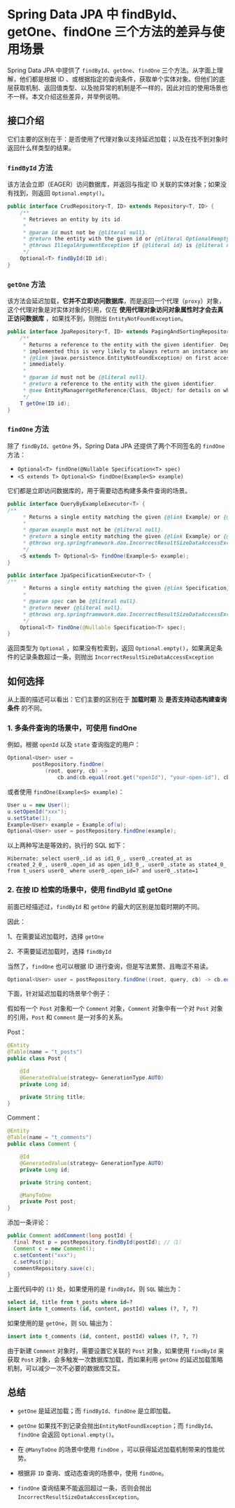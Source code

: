 # Spring Data JPA 中 findById、getOne、findOne 三个方法的差异与使用场景

Spring Data JPA 中提供了 `findById`、`getOne`、`findOne` 三个方法。从字面上理解，他们都是根据 ID 、或根据指定的查询条件，获取单个实体对象。但他们的底层获取机制、返回值类型、以及抛异常的机制是不一样的，因此对应的使用场景也不一样。本文介绍这些差异，并举例说明。

## 接口介绍

它们主要的区别在于：是否使用了代理对象以支持延迟加载；以及在找不到对象时返回什么样类型的结果。

### `findById` 方法

该方法会立即（EAGER）访问数据库，并返回与指定 ID 关联的实体对象；如果没有找到，则返回 `Optional.empty()`。

```java
public interface CrudRepository<T, ID> extends Repository<T, ID> {	
	/**
	 * Retrieves an entity by its id.
	 *
	 * @param id must not be {@literal null}.
	 * @return the entity with the given id or {@literal Optional#empty()} if none found.
	 * @throws IllegalArgumentException if {@literal id} is {@literal null}.
	 */
	Optional<T> findById(ID id);
}
```

### `getOne` 方法

该方法会延迟加载，**它并不立即访问数据库**，而是返回一个代理（`proxy`）对象，这个代理对象是对实体对象的引用，仅在 **使用代理对象访问对象属性时才会去真正访问数据库** ，如果找不到，则抛出 `EntityNotFoundException`。

```java
public interface JpaRepository<T, ID> extends PagingAndSortingRepository<T, ID>, QueryByExampleExecutor<T> {
	/**
	 * Returns a reference to the entity with the given identifier. Depending on how the JPA persistence provider is
	 * implemented this is very likely to always return an instance and throw an
	 * {@link javax.persistence.EntityNotFoundException} on first access. Some of them will reject invalid identifiers
	 * immediately.
	 *
	 * @param id must not be {@literal null}.
	 * @return a reference to the entity with the given identifier.
	 * @see EntityManager#getReference(Class, Object) for details on when an exception is thrown.
	 */
	T getOne(ID id);
}
```

### `findOne` 方法

除了 `findById`、`getOne` 外，Spring Data JPA 还提供了两个不同签名的 `findOne` 方法：

- `Optional<T> findOne(@Nullable Specification<T> spec)`
- `<S extends T> Optional<S> findOne(Example<S> example)`

它们都是立即访问数据库的，用于需要动态构建多条件查询的场景。

```java
public interface QueryByExampleExecutor<T> {
/**
	 * Returns a single entity matching the given {@link Example} or {@literal null} if none was found.
	 *
	 * @param example must not be {@literal null}.
	 * @return a single entity matching the given {@link Example} or {@link Optional#empty()} if none was found.
	 * @throws org.springframework.dao.IncorrectResultSizeDataAccessException if the Example yields more than one result.
	 */
	<S extends T> Optional<S> findOne(Example<S> example);
}
```

```java
public interface JpaSpecificationExecutor<T> {
/**
	 * Returns a single entity matching the given {@link Specification} or {@link Optional#empty()} if none found.
	 *
	 * @param spec can be {@literal null}.
	 * @return never {@literal null}.
	 * @throws org.springframework.dao.IncorrectResultSizeDataAccessException if more than one entity found.
	 */
	Optional<T> findOne(@Nullable Specification<T> spec);
}
```

返回类型为 `Optional` ，如果没有检索到，返回 `Optional.empty()`，如果满足条件的记录条数超过一条，则抛出 `IncorrectResultSizeDataAccessException` 



## 如何选择

从上面的描述可以看出：它们主要的区别在于 **加载时期** 及 **是否支持动态构建查询条件** 的不同。

### 1. 多条件查询的场景中，可使用 findOne

例如，根据 `openId` 以及 `state` 查询指定的用户：

```java
Optional<User> user =
        postRepository.findOne(
            (root, query, cb) ->
                cb.and(cb.equal(root.get("openId"), "your-open-id"), cb.equal(root.get("state"), 1)));
```

或者使用 `findOne(Example<S> example)`：

```java
User u = new User();
u.setOpenId("xxx");
u.setState(1);
Example<User> example = Example.of(u);
Optional<User> user = postRepository.findOne(example);
```

以上两种写法是等效的，执行的 SQL 如下：

```
Hibernate: select user0_.id as id1_0_, user0_.created_at as created_2_0_, user0_.open_id as open_id3_0_, user0_.state as state4_0_ from t_users user0_ where user0_.open_id=? and user0_.state=1
```

### 2. 在按 ID 检索的场景中，使用 findById 或 getOne

前面已经描述过，`findById` 和 `getOne` 的最大的区别是加载时期的不同。

因此：

1、在需要延迟加载时，选择 `getOne`

2、不需要延迟加载时，选择 `findById`

当然了，`findOne` 也可以根据 ID 进行查询，但是写法累赘、且晦涩不易读。

```java
Optional<User> user = postRepository.findOne((root, query, cb) -> cb.equal(root.get("id"), 1));
```

下面，针对延迟加载的场景举个例子：

假如有一个 `Post` 对象和一个 `Comment` 对象，`Comment` 对象中有一个对 `Post` 对象的引用，`Post` 和 `Comment` 是一对多的关系。

Post：

```java
@Entity
@Table(name = "t_posts")
public class Post {

    @Id
    @GeneratedValue(strategy= GenerationType.AUTO)
    private Long id;

    private String title;
}
```

Comment：

```java
@Entity
@Table(name = "t_comments")
public class Comment {

    @Id
    @GeneratedValue(strategy= GenerationType.AUTO)
    private Long id;

    private String content;

    @ManyToOne  
    private Post post;
}
```

添加一条评论：

```java
public Comment addComment(long postId) {
  final Post p = postRepository.findById(postId); //（1）
  Comment c = new Comment();
  c.setContent("xxx");
  c.setPost(p);
  commentRepository.save(c);
}
```

上面代码中的 `(1)` 处，如果使用的是 `findById`，则 `SQL` 输出为：

```sql
select id, title from t_posts where id=? 
insert into t_comments (id, content, postId) values (?, ?, ?)
```

如果使用的是 `getOne`，则 `SQL` 输出为：

```sql
insert into t_comments (id, content, postId) values (?, ?, ?)
```

由于新建 `Comment` 对象时，需要设置它关联的 `Post` 对象，如果使用 `findById` 来获取 `Post` 对象，会多触发一次数据库加载，而如果利用 `getOne`  的延迟加载策略机制，可以减少一次不必要的数据库交互。



## 总结

- `getOne` 是延迟加载；而 `findById`、`findOne` 是立即加载。

- `getOne` 如果找不到记录会抛出`EntityNotFoundException`；而 `findById`、`findOne` 会返回 `Optional.empty()`。

- 在 `@ManyToOne` 的场景中使用 `findOne` ，可以获得延迟加载机制带来的性能优势。

- 根据非 `ID` 查询、或动态查询的场景中，使用 `findOne`。

- `findOne` 查询结果不能返回超过一条，否则会抛出 `IncorrectResultSizeDataAccessException`。

